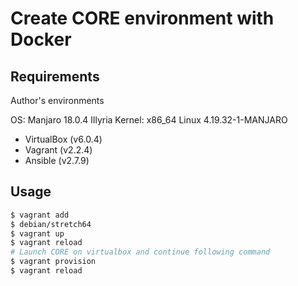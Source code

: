 # Create CORE environment with Docker

## Requirements

Author's environments

OS: Manjaro 18.0.4 Illyria
Kernel:  x86\_64 Linux 4.19.32-1-MANJARO

- VirtualBox  (v6.0.4)
- Vagrant     (v2.2.4)
- Ansible     (v2.7.9)

## Usage

```sh
$ vagrant add 
$ debian/stretch64
$ vagrant up
$ vagrant reload
# Launch CORE on virtualbox and continue following command
$ vagrant provision
$ vagrant reload
```
